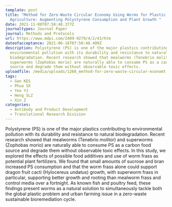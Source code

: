 ```yaml
---
template: post
title: "Method for Zero-Waste Circular Economy Using Worms for Plastic
  Agriculture: Augmenting Polystyrene Consumption and Plant Growth "
date: 2021-11-08T07:50:48.377Z
journaltypes: Journal Paper
journal: Methods and Protocols
url: https://www.mdpi.com/2409-9279/4/2/43/htm
dateofacceptance: 2021-06-16T07:50:48.409Z
description: Polystyrene (PS) is one of the major plastics contributing to
  environmental pollution with its durability and resistance to natural
  biodegradation. Recent research showed that mealworms (Tenebrio molitor) and
  superworms (Zophobas morio) are naturally able to consume PS as a carbon food
  source and degrade them without observable toxic effects.
uploadfile: /media/uploads/1268_method-for-zero-waste-circular-economt.pdf
tags:
  - Gan KES
  - Phua SX
  - Yeo YJ
  - Heng SLZ
  - Xin Z
categories:
  - Antibody and Product Development
  - Translational Research Division
---
```

<!--StartFragment-->

Polystyrene (PS) is one of the major plastics contributing to environmental pollution with its durability and resistance to natural biodegradation. Recent research showed that mealworms (Tenebrio molitor) and superworms (Zophobas morio) are naturally able to consume PS as a carbon food source and degrade them without observable toxic effects. In this study, we explored the effects of possible food additives and use of worm frass as potential plant fertilizers. We found that small amounts of sucrose and bran increased PS consumption and that the worm frass alone could support dragon fruit cacti (Hylocereus undatus) growth, with superworm frass in particular, supporting better growth and rooting than mealworm frass and control media over a fortnight. As known fish and poultry feed, these findings present worms as a natural solution to simultaneously tackle both the global plastic problem and urban farming issue in a zero-waste sustainable bioremediation cycle.

<!--EndFragment-->
